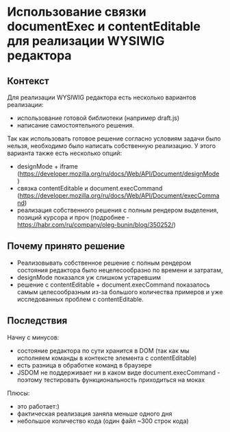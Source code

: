 # Использование связки documentExec и contentEditable для реализации WYSIWIG редактора

## Контекст

Для реализации WYSIWIG редактора есть несколько вариантов реализации:

- использование готовой библиотеки (например draft.js)
- написание самостоятельного решения.

Так как использовать готовое решение согласно условиям задачи было нельзя, необходимо было написать собственную реализацию. У этого варианта также есть несколько опций:

- designMode + iframe (https://developer.mozilla.org/ru/docs/Web/API/Document/designMode )
- связка contentEditable и document.execCommand (https://developer.mozilla.org/ru/docs/Web/API/Document/execCommand)
- реализация собственного решения с полным рендером выделения, позиций курсора и проч (подробнее - https://habr.com/ru/company/oleg-bunin/blog/350252/)

## Почему принято решение

- Реализовывать собственное решение с полным рендером состояния редактора было нецелесообразно по времени и затратам,
- designMode показался уж слишком устаревшим
- решение с contentEditable + document.execCommand показалось самым целесообразным из-за большого количества примеров и уже исследованных проблем с contentEditable.

## Последствия

Начну с минусов:

- состояние редактора по сути хранится в DOM (так как мы исполняем команды в контексте элемента с contentEditable)
- есть разница в обработке команд в браузере
- JSDOM не поддерживает ни в каком виде document.execCommand - поэтому тестировать функциональность приходиться на моках

Плюсы:
- это работает:)
- фактическая реализация заняла меньше одного дня
- небольшое количество кода (один файл ~300 строк кода)
